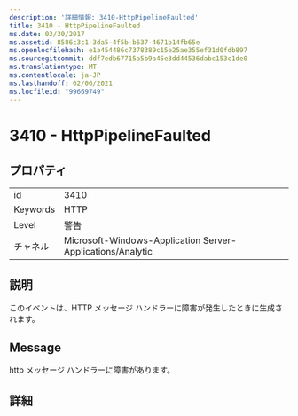```yaml
---
description: '詳細情報: 3410-HttpPipelineFaulted'
title: 3410 - HttpPipelineFaulted
ms.date: 03/30/2017
ms.assetid: 8586c3c1-3da5-4f5b-b637-4671b14fb65e
ms.openlocfilehash: e1a454486c7378389c15e25ae355ef31d0fdb897
ms.sourcegitcommit: ddf7edb67715a5b9a45e3dd44536dabc153c1de0
ms.translationtype: MT
ms.contentlocale: ja-JP
ms.lasthandoff: 02/06/2021
ms.locfileid: "99669749"
---
```

# <a name="3410---httppipelinefaulted"></a>3410 - HttpPipelineFaulted

## <a name="properties"></a>プロパティ  
  
|||  
|-|-|  
|id|3410|  
|Keywords|HTTP|  
|Level|警告|  
|チャネル|Microsoft-Windows-Application Server-Applications/Analytic|  
  
## <a name="description"></a>説明  

 このイベントは、HTTP メッセージ ハンドラーに障害が発生したときに生成されます。  
  
## <a name="message"></a>Message  

 http メッセージ ハンドラーに障害があります。  
  
## <a name="details"></a>詳細

